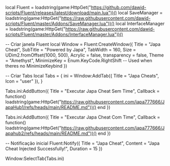 local Fluent = loadstring(game:HttpGet("https://github.com/dawid-scripts/Fluent/releases/latest/download/main.lua"))()
local SaveManager = loadstring(game:HttpGet("https://raw.githubusercontent.com/dawid-scripts/Fluent/master/Addons/SaveManager.lua"))()
local InterfaceManager = loadstring(game:HttpGet("https://raw.githubusercontent.com/dawid-scripts/Fluent/master/Addons/InterfaceManager.lua"))()

-- Criar janela Fluent
local Window = Fluent:CreateWindow({
    Title = "Japa Cheat",
    SubTitle = "Powered by Japa",
    TabWidth = 160,
    Size = UDim2.fromOffset(1000, 500),
    Acrylic = false,
    transparency = false,
    Theme = "Amethyst",
    MinimizeKey = Enum.KeyCode.RightShift -- Used when theres no MinimizeKeybind
})

-- Criar Tabs
local Tabs = {
    ini = Window:AddTab({ Title = "Japa Cheats", Icon = "user" }),
}

Tabs.ini:AddButton({ 
    Title = "Executar Japa Cheat Sem Time", 
    Callback = function() 
        loadstring(game:HttpGet("https://raw.githubusercontent.com/japa777666/JapaHub1/refs/heads/main/README.md"))() 
    end 
})

Tabs.ini:AddButton({ 
    Title = "Executar Japa Cheat Com Time", 
    Callback = function() 
        loadstring(game:HttpGet("https://raw.githubusercontent.com/japa777666/Japahub2/refs/heads/main/README.md"))() 
    end 
})

-- Notificação inicial
Fluent:Notify({
    Title = "Japa Cheat",
    Content = "Japa Cheat Injected Successfully!",
    Duration = 15
})

Window:SelectTab(Tabs.ini)
